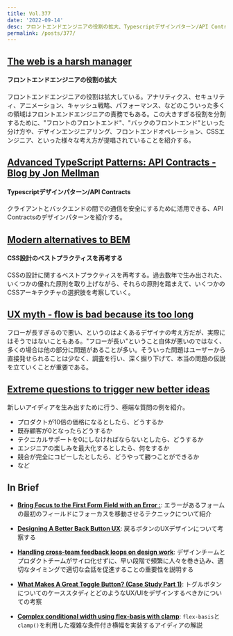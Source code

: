 ```yaml
---
title: Vol.377
date: '2022-09-14'
desc: フロントエンドエンジニアの役割の拡大、Typescriptデザインパターン/API Contracts、CSS設計のベストプラクティスを再考する、ほか計10リンク
permalink: /posts/377/
---
```



## [The web is a harsh manager](https://daverupert.com/2022/08/web-is-a-harsh-manager/)
#### フロントエンドエンジニアの役割の拡大

フロントエンドエンジニアの役割は拡大している。アナリティクス、セキュリティ、アニメーション、キャッシュ戦略、パフォーマンス、などのこういった多くの領域はフロントエンドエンジニアの責務でもある。この大きすぎる役割を分割するために、"フロントのフロントエンド"、"バックのフロントエンド"といった分け方や、デザインエンジニアリング、フロントエンドオペレーション、CSSエンジニア、といった様々な考え方が提唱されていることを紹介する。


## [Advanced TypeScript Patterns: API Contracts - Blog by Jon Mellman](https://www.jonmellman.com/posts/typescript-for-api-contracts/)
#### Typescriptデザインパターン/API Contracts

クライアントとバックエンドの間での通信を安全にするために活用できる、API Contractsのデザインパターンを紹介する。


## [Modern alternatives to BEM](https://daverupert.com/2022/08/modern-alternatives-to-bem/)
#### CSS設計のベストプラクティスを再考する

CSSの設計に関するベストプラクティスを再考する。過去数年で生み出された、いくつかの優れた原則を取り上げながら、それらの原則を踏まえて、いくつかのCSSアーキテクチャの選択肢を考察していく。


## [UX myth - flow is bad because its too long](https://uxplanet.org/ux-myth-flow-is-bad-because-its-too-long-86ecebc89c6a)

フローが長すぎるので悪い、というのはよくあるデザイナの考え方だが、実際にはそうではないこともある。"フローが長い"ということ自体が悪いのではなく、多くの場合は他の部分に問題があることが多い。そういった問題はユーザーから直接発せられることは少なく、調査を行い、深く掘り下げて、本当の問題の仮説を立ていくことが重要である。


## [Extreme questions to trigger new better ideas](https://longform.asmartbear.com/posts/extreme-questions/)

新しいアイディアを生み出すために行う、極端な質問の例を紹介。

- プロダクトが10倍の価格になるとしたら、どうするか
- 既存顧客が0となったらどうするか
- テクニカルサポートを0にしなければならないとしたら、どうするか
- エンジニアの楽しみを最大化するとしたら、何をするか
- 競合が完全にコピーしたとしたら、どうやって勝つことができるか
- など


## In Brief

- **[Bring Focus to the First Form Field with an Error :](https://www.aaron-gustafson.com/notebook/bring-focus-to-the-first-form-field-with-an-error/)**: エラーがあるフォームの最初のフィールドにフォーカスを移動させるテクニックについて紹介

- **[Designing A Better Back Button UX](https://www.smashingmagazine.com/2022/08/back-button-ux-design/)**: 戻るボタンのUXデザインについて考察する

- **[Handling cross-team feedback loops on design work](https://uxdesign.cc/handling-cross-team-feedback-loops-on-design-work-45f5a8a5b140)**: デザインチームとプロダクトチームがサイロ化せずに、早い段階で頻繁に人々を巻き込み、適切なタイミングで適切な会話を促進することの重要性を説明する

- **[What Makes A Great Toggle Button? (Case Study Part 1)](https://www.smashingmagazine.com/2022/08/toggle-button-case-study-part-1/)**: トグルボタンについてのケーススタディとどのようなUX/UIをデザインするべきかについての考察

- **[Complex conditional width using flex-basis with clamp](https://every-layout.dev/blog/sidebar-flex-basis-clamp/)**: `flex-basis`と`clamp()`を利用した複雑な条件付き横幅を実装するアイディアの解説
